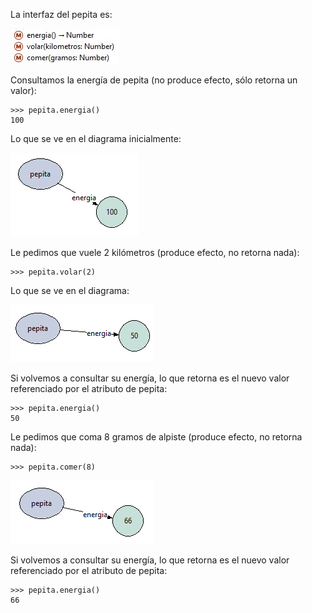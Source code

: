 La interfaz del pepita es:

![Interfaz Pepita](interfaz-pepita.jpg)

Consultamos la energía de pepita (no produce efecto, sólo retorna un valor):

```wollok
>>> pepita.energia()
100
```

Lo que se ve en el diagrama inicialmente:

![Pepita inicial](diagramas/pepita-inicial.png)

Le pedimos que vuele 2 kilómetros (produce efecto, no retorna nada):

```wollok
>>> pepita.volar(2)
```
Lo que se ve en el diagrama:

![Pepita luego de volar](diagramas/pepita-luego-de-volar.png)

Si volvemos a consultar su energía, lo que retorna es el nuevo valor referenciado por el atributo de pepita:

```wollok
>>> pepita.energia()
50
```

Le pedimos que coma 8 gramos de alpiste (produce efecto, no retorna nada):

```wollok
>>> pepita.comer(8)
```

![Pepita luego de comer](diagramas/pepita-luego-de-comer.png)

Si volvemos a consultar su energía, lo que retorna es el nuevo valor referenciado por el atributo de pepita:

```wollok
>>> pepita.energia()
66
```